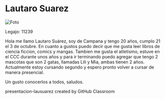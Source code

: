 # Lautaro Suarez #

![Foto](https://github.com/pdep-utn-frd/presentacion-lausuarez/blob/master/foto.jpeg?raw=true)

Legajo: 11239

Hola me llamo Lautaro Suárez, soy de Campana y tengo 20 años, cumplo 21 el 3 de octubre. En cuanto a gustos puedo decir que me gusta leer libros de ciencia ficcion, comics y mangas. Tambien me gusta el atletismo, estuve en el CCC durante unos años y para ir terminando puedo agregar que tengo 2 mascotas que son 2 gatas, llamadas Lili y Mia, ambas tienen 2 años. Actualmente estoy cursando segundo y espero pronto volver a cursar de manera presencial.

Un gusto conocerlos a todos, saludos.

presentacion-lausuarez created by GitHub Classroom
